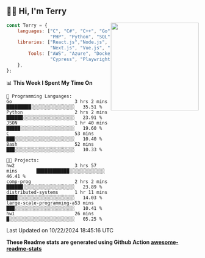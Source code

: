 <h2>👋🏻 Hi, I'm Terry</h2>

<img align='right' src="https://media.giphy.com/media/fkZukR450RQ1qnGaq9/giphy.gif" width="230">

```javascript
const Terry = {
    languages: ["C", "C#", "C++", "Go", "Java", "Javascript",
                "PHP", "Python", "SQL", "Typescript"],
    libraries: ["React.js","Node.js", ".Net", "Express.js",
                "Next.js", "Vue.js", "Astro.js", "CUDA"],
        Tools: ["AWS", "Azure", "Docker🐳", "Git", "Figma",
                "Cypress", "Playwright", "Postman", "Jira"],
    },
};
```
<!--START_SECTION:waka-->
📊 **This Week I Spent My Time On** 

```text
💬 Programming Languages: 
Go                       3 hrs 2 mins        █████████░░░░░░░░░░░░░░░░   35.51 % 
Python                   2 hrs 2 mins        ██████░░░░░░░░░░░░░░░░░░░   23.91 % 
JSON                     1 hr 40 mins        █████░░░░░░░░░░░░░░░░░░░░   19.60 % 
C                        53 mins             ███░░░░░░░░░░░░░░░░░░░░░░   10.40 % 
Bash                     52 mins             ███░░░░░░░░░░░░░░░░░░░░░░   10.33 % 

🐱‍💻 Projects: 
hw2                      3 hrs 57 mins       ████████████░░░░░░░░░░░░░   46.41 % 
comp-prog                2 hrs 2 mins        ██████░░░░░░░░░░░░░░░░░░░   23.89 % 
distributed-systems      1 hr 11 mins        ████░░░░░░░░░░░░░░░░░░░░░   14.03 % 
large-scale-programming-a53 mins             ███░░░░░░░░░░░░░░░░░░░░░░   10.41 % 
hw1                      26 mins             █░░░░░░░░░░░░░░░░░░░░░░░░   05.25 % 
```


 Last Updated on 10/22/2024 18:45:16 UTC
<!--END_SECTION:waka-->

**These Readme stats are generated using Github Action [awesome-readme-stats](https://github.com/anmol098/waka-readme-stats)**
